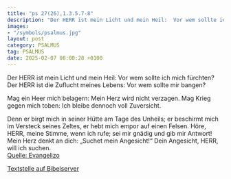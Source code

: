 ```yaml
---
title: "ps 27(26),1.3.5.7-8"
description: "Der HERR ist mein Licht und mein Heil:  Vor wem sollte ich mich fürchten?  Der HERR ist die Zuflucht meines Lebens:  Vor wem sollte mir bangen?  Mag ein Heer mich belagern:  Mein Herz wird nicht verzagen.  Mag Krieg gegen mich toben:  Ich bleibe dennoch voll Zuversicht.  De...."
images:
- "/symbols/psalmus.jpg"
layout: post
category: PSALMUS
tag: PSALMUS
date: 2025-02-07 08:00:28 +0100
---
```

Der HERR ist mein Licht und mein Heil: 
Vor wem sollte ich mich fürchten? 
Der HERR ist die Zuflucht meines Lebens: 
Vor wem sollte mir bangen?

Mag ein Heer mich belagern: 
Mein Herz wird nicht verzagen. 
Mag Krieg gegen mich toben: 
Ich bleibe dennoch voll Zuversicht.

Denn er birgt mich in seiner Hütte am Tage des Unheils; er beschirmt mich im Versteck seines Zeltes, er hebt mich empor auf einen Felsen.<!--more-->
Höre, HERR, meine Stimme, wenn ich rufe; sei mir gnädig und gib mir Antwort!
Mein Herz denkt an dich: „Suchet mein Angesicht!“ 
Dein Angesicht, HERR, will ich suchen.<br>
[Quelle: Evangelizo](https://evangeliumtagfuertag.org/DE/gospel)

[Textstelle auf Bibelserver](https://www.bibleserver.com/EU/ps27(26),1.3.5.7-8)
